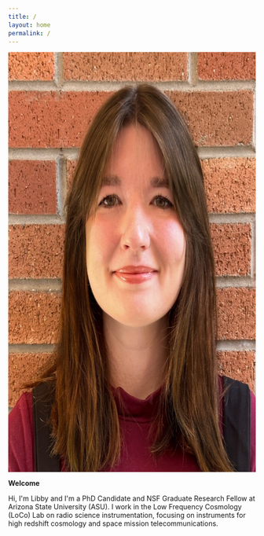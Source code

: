 ```yaml
---
title: /
layout: home
permalink: /
---
```

<p align="center">
<img src="graphics/headshot_2023-2.jpg" alt="Headshot" width=747 height=855 align="center">
</p>
  
<p align="center">
  
  <b> Welcome </b>
  
Hi, I'm Libby and I'm a PhD Candidate and NSF Graduate Research Fellow at Arizona State University (ASU). I work in the Low Frequency Cosmology (LoCo) Lab on radio science instrumentation, focusing on instruments for high redshift cosmology and space mission telecommunications. 
  
</p>

